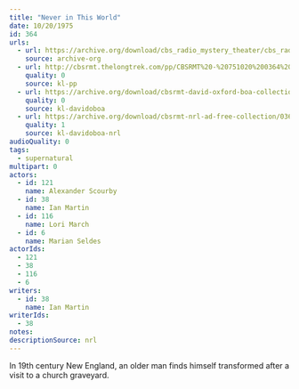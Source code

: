 ```yaml
---
title: "Never in This World"
date: 10/20/1975
id: 364
urls: 
  - url: https://archive.org/download/cbs_radio_mystery_theater/cbs_radio_mystery_theater-0351-0400.zip/cbs_radio_mystery_theater-0351-0400%2Fcbsrmt_0364_never_in_this_world.mp3
    source: archive-org
  - url: http://cbsrmt.thelongtrek.com/pp/CBSRMT%20-%20751020%200364%20Never%20in%20This%20World_pp.mp3
    quality: 0
    source: kl-pp
  - url: https://archive.org/download/cbsrmt-david-oxford-boa-collection/CBSRMT-751020-0364-Never-in-This-World-(128-44)_WBBM-JE-{BoA}.mp3
    quality: 0
    source: kl-davidoboa
  - url: https://archive.org/download/cbsrmt-nrl-ad-free-collection/0364%20CBSRMT-751020-0364-Never-in-This-World-(128-44)_WBBM-JE-%7BBoA%7D%20(no%20ads).mp3
    quality: 1
    source: kl-davidoboa-nrl
audioQuality: 0
tags: 
  - supernatural
multipart: 0
actors:  
  - id: 121
    name: Alexander Scourby  
  - id: 38
    name: Ian Martin  
  - id: 116
    name: Lori March  
  - id: 6
    name: Marian Seldes
actorIds:  
  - 121  
  - 38  
  - 116  
  - 6
writers:  
  - id: 38
    name: Ian Martin
writerIds:  
  - 38
notes: 
descriptionSource: nrl
---
```

In 19th century New England, an older man finds himself transformed after a visit to a church graveyard.